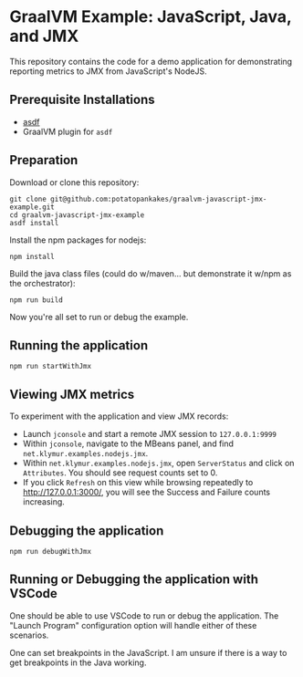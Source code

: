 # GraalVM Example: JavaScript, Java, and JMX

This repository contains the code for a demo application for demonstrating reporting metrics to JMX from JavaScript's NodeJS.

## Prerequisite Installations
* [asdf](https://github.com/asdf-vm)
* GraalVM plugin for `asdf`

## Preparation

Download or clone this repository:
```
git clone git@github.com:potatopankakes/graalvm-javascript-jmx-example.git
cd graalvm-javascript-jmx-example
asdf install
```

Install the npm packages for nodejs:
```
npm install
```

Build the java class files (could do w/maven... but demonstrate it w/npm as the orchestrator):
```
npm run build
```

Now you're all set to run or debug the example.

## Running the application

```
npm run startWithJmx
```

## Viewing JMX metrics

To experiment with the application and view JMX records:

- Launch `jconsole` and start a remote JMX session to `127.0.0.1:9999`
- Within `jconsole`, navigate to the MBeans panel, and find `net.klymur.examples.nodejs.jmx`.
- Within `net.klymur.examples.nodejs.jmx`, open `ServerStatus` and click on `Attributes`.  You should see request counts set to 0.
- If you click `Refresh` on this view while browsing repeatedly to http://127.0.0.1:3000/, you will see the Success and Failure counts increasing.

## Debugging the application

```
npm run debugWithJmx
```

## Running or Debugging the application with VSCode

One should be able to use VSCode to run or debug the application.  The "Launch Program" configuration option will handle either of these scenarios.

One can set breakpoints in the  JavaScript.  I am unsure if there is a way to get breakpoints in the Java working.
